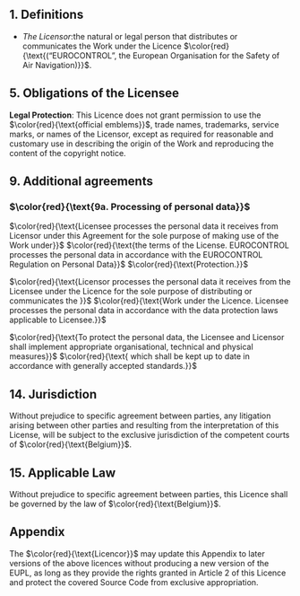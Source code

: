 ## 1. Definitions

* *The Licensor*:the natural or legal person that distributes or communicates the Work under the Licence $\color{red}{\text{(“EUROCONTROL”, the European Organisation for the Safety of Air Navigation)}}$.


## 5. Obligations of the Licensee

**Legal Protection**: This Licence does not grant permission to use the $\color{red}{\text{official emblems}}$, trade names, trademarks, 
service marks, or names of the Licensor, except as required for reasonable and customary use in describing the origin 
of the Work and reproducing the content of the copyright notice.


## 9. Additional agreements

###  $\color{red}{\text{9a. Processing of personal data}}$ 

$\color{red}{\text{Licensee processes the personal data it receives from Licensor under this Agreement for the sole purpose of making use of the Work
  under}}$ $\color{red}{\text{the terms of the License. EUROCONTROL processes the personal data in accordance with the EUROCONTROL Regulation on Personal Data}}$ $\color{red}{\text{Protection.}}$

$\color{red}{\text{Licensor processes the personal data it receives from the Licensee under the Licence for the sole purpose of distributing or communicates the }}$ $\color{red}{\text{Work under the Licence. Licensee processes the personal data in accordance with the data protection laws applicable to Licensee.}}$

$\color{red}{\text{To protect the personal data, the Licensee and Licensor shall implement appropriate organisational, 
technical and physical measures}}$ $\color{red}{\text{ which shall be kept up to date in accordance with generally accepted standards.}}$

 

## 14. Jurisdiction
Without prejudice to specific agreement between parties, any litigation arising between other parties and resulting 
from the interpretation of this License, will be subject to the exclusive jurisdiction of the competent courts of $\color{red}{\text{Belgium}}$.

## 15. Applicable Law
Without prejudice to specific agreement between parties, this Licence shall be governed by the law of $\color{red}{\text{Belgium}}$.  

## Appendix
The $\color{red}{\text{Licencor}}$ may update this Appendix to later versions of the above licences without producing a new version of the EUPL, as long 
as they provide the rights granted in Article 2 of this Licence and protect the covered Source Code from exclusive appropriation.




